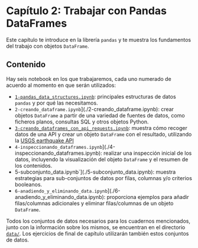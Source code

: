 # Capítulo 2: Trabajar con Pandas DataFrames

Este capítulo te introduce en la librería `pandas` y te muestra los fundamentos del trabajo con objetos `DataFrame`.

## Contenido

Hay seis notebook en los que trabajaremos, cada uno numerado de acuerdo al momento en que serán utilizados:

- [`1-pandas_data_structures.ipynb`](./1-pandas_data_structures.ipynb): principales estructuras de datos `pandas` y por qué las necesitamos.
- `2-creando_dataframe.ipynb`](./2-creando_dataframe.ipynb): crear objetos `DataFrame` a partir de una variedad de fuentes de datos, como ficheros planos, consultas SQL y otros objetos Python.
- [`3-creando_dataframes_con_api_requests.ipynb`](./3-creando_dataframes_con_api_requests.ipynb): muestra cómo recoger datos de una API y crear un objeto `DataFrame` con el resultado, utilizando la [USGS earthquake API](https://earthquake.usgs.gov/fdsnws/event/1/)
- `4-inspeccionando_dataframes.ipynb`](./4-inspeccionando_dataframes.ipynb): realizar una inspección inicial de los datos, incluyendo la visualización del objeto `DataFrame` y el resumen de los contenidos.
- 5-subconjunto_data.ipynb`](./5-subconjunto_data.ipynb): muestra estrategias para sub-conjuntos de datos por filas, columnas y/o criterios booleanos.
- `6-anadiendo_y_eliminando_data.ipynb`](./6-anadiendo_y_eliminando_data.ipynb): proporciona ejemplos para añadir filas/columnas adicionales y eliminar filas/columnas de un objeto `DataFrame`.

Todos los conjuntos de datos necesarios para los cuadernos mencionados, junto con la información sobre los mismos, se encuentran en el directorio [`data/`](./data). Los ejercicios de final de capítulo utilizarán también estos conjuntos de datos.


